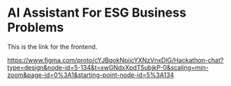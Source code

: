 # AI Assistant For ESG Business Problems

This is the link for the frontend. 

https://www.figma.com/proto/cYJBqokNpiicYXNzVnxDlG/Hackathon-chat?type=design&node-id=5-134&t=xwGNdxXpdT5ubjkP-0&scaling=min-zoom&page-id=0%3A1&starting-point-node-id=5%3A134
